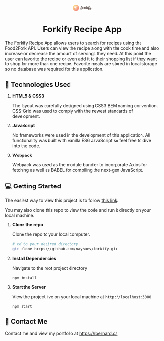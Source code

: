 <p align="center">
    <img alt="Forkify Recipe App" src="https://github.com/RayBDev/forkify/blob/master/dist/img/logo.png" width="60" />
</p>
<h1 align="center">
  Forkify Recipe App
</h1>

The Forkify Recipe App allows users to search for recipes using the Food2Fork API. Users can view the recipe along with the cook time and also increase or decrease the amount of servings they need. At this point the user can favorite the recipe or even add it to their shopping list if they want to shop for more than one recipe. Favorite meals are stored in local storage so no database was required for this application.


## :bookmark_tabs: Technologies Used

1.  **HTML5 & CSS3**

    The layout was carefully designed using CSS3 BEM naming convention. CSS-Grid was used to comply with the newest standards of development.

2.  **JavaScript**

    No frameworks were used in the development of this application. All functionality was built with vanilla ES6 JavaScript so feel free to dive into the code.

3. **Webpack**

    Webpack was used as the module bundler to incorporate Axios for fetching as well as BABEL for compiling the next-gen JavaScript.


## :computer: Getting Started

The easiest way to view this project is to follow [this link](https://raybdev.github.io/forkify/dist/index.html).

You may also clone this repo to view the code and run it directly on your local machine.


1.  **Clone the repo**

    Clone the repo to your local computer.

    ```sh
    # cd to your desired directory
    git clone https://github.com/RayBDev/forkify.git
    ```

3.  **Install Dependencies**

    Navigate to the root project directory

    ```sh
    npm install
    ```

4.  **Start the Server**

    View the project live on your local machine at `http://localhost:3000`

    ```sh
    npm start
    ```

## :email: Contact Me

Contact me and view my portfolio at <https://rbernard.ca>
